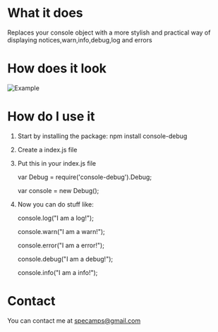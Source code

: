 # What it does
Replaces your console object with a more stylish and practical way of displaying notices,warn,info,debug,log and errors



# How does it look

![Example](http://s15.postimg.org/cvkyicxzf/output.png)



# How do I use it

1. Start by installing the package:
    npm install console-debug
	
	
2. Create a index.js file


3. Put this in your index.js file

    var Debug = require('console-debug').Debug;

    var console = new Debug(); 




	
4. Now you can do stuff like:

    console.log("I am a log!");

    console.warn("I am a warn!");

    console.error("I am a error!");

    console.debug("I am a debug!");

    console.info("I am a info!");
	
	

# Contact
You can contact me at specamps@gmail.com

	
